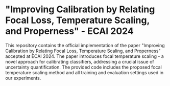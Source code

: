 # "Improving Calibration by Relating Focal Loss, Temperature Scaling, and Properness" - ECAI 2024
This repository contains the official implementation of the paper "Improving Calibration by Relating Focal Loss, Temperature Scaling, and Properness" accepted at ECAI 2024.
The paper introduces focal temperature scaling - a novel approach for calibrating classifiers, addressing a crucial issue of uncertainty quantification. The provided code includes the proposed focal temperature scaling method and all training and evaluation settings used in our experiments.

